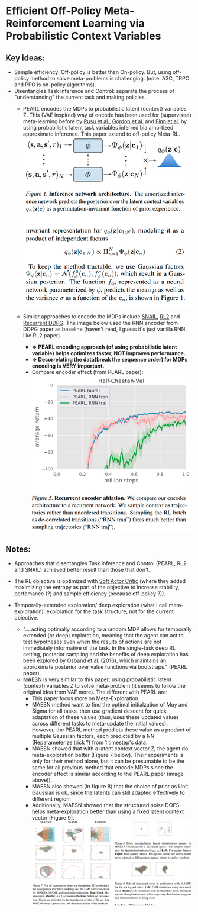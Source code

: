 # Efficient Off-Policy Meta-Reinforcement Learning via Probabilistic Context Variables

## Key ideas:

- Sample efficiency: Off-policy is better than On-policy. But, using off-policy method to solve meta-problems is challenging. (note: A3C, TRPO and PPO is on-policy algorithms).
- Disentangles Task inference and Control: separate the process of "understanding" the current task and making policies.
   - PEARL encodes the MDPs to probabilistic latent (context) variables Z. This (VAE inspired) way of encode has been used for (supervised) meta-learning before by [Rusu et al.](https://arxiv.org/abs/1807.05960), [Gordon et al.](https://arxiv.org/abs/1805.09921) and [Finn et al.](https://arxiv.org/abs/1806.02817) by using probabilistic latent task variables inferred bia amortized approximate inference. This paper extend to off-policy Meta-RL.
    ![PEARL encoder](https://github.com/duongnhatthang/MetaRL-Literature-Review/blob/master/images/PEARL_encoder.png)
   - Similar approaches to encode the MDPs include [SNAIL](https://arxiv.org/pdf/1707.03141.pdf), [RL2](https://arxiv.org/pdf/1611.02779.pdf) and [Recurrent DDPG](https://arxiv.org/abs/1512.04455). The image below used the RNN encoder from DDPG paper as baseline (haven't read, I guess it's just vanilla RNN like RL2 paper).
 
     + **=> PEARL encoding approach (of using probabilistic latent variable) helps optimizes faster, NOT improves performance.**
     + **=> Decorrelating the data(break the sequence order) for MDPs encoding is VERY important.**
  
     - Compare encoder effect (from PEARL paper): ![image compare encoder effect](https://github.com/duongnhatthang/MetaRL-Literature-Review/blob/master/images/encoder.png)

## Notes:
- Approaches that disentangles Task inference and Control (PEARL, RL2 and SNAIL) achieved better result than those that don't.
- The RL objective is optimized with [Soft Actor Critic](https://arxiv.org/pdf/1801.01290.pdf) (where they added maximizing the entropy as part of the objective to increase stability, perfomance (?) and sample efficiency (because off-policy ?)).

- Temporally-extended exploration/ deep exploration (what I call meta-exploration): exploration for the task structure, not for the current objective. 
   - "... acting optimally according to a random MDP allows for temporally extended (or deep) exploration, meaning that the agent can act to test hypotheses even when the results of actions are not immediately informative of the task. In the single-task deep RL setting, posterior sampling and the benefits of deep exploration has been explored by [Osband et al. (2016)](https://arxiv.org/abs/1306.0940), which maintains an approximate posterior over value functions via bootstraps." (PEARL paper).
   - [MAESN](https://arxiv.org/pdf/1802.07245.pdf) is very similar to this paper: using probabilistic latent (context) variables Z to solve meta-problem (it seems to follow the original idea from VAE more). The different with PEARL are:
     + This paper focus more on Meta-Exploration. 
     + MAESN method want to find the optimal initialzation of Muy and Sigma for all tasks, then use gradient descent for quick adaptation of these values (thus, uses these updated values across different tasks to meta-update the initial values). However, the PEARL method predicts these value as a product of multiple Gaussian factors, each predicted by a NN (Reparameterize trick ?) from 1 timestep's data.
     + MAESN showed that with a latent context vector Z, the agent do meta-exploration better (Figure 7 below). Their experiments is only for their method alone, but it can be presumable to be the same for all previous method that encode MDPs since the encoder effect is similar according to the PEARL paper (image above)).
     + MAESN also showed (in figure 8) that the choice of prior as Unit Gaussian is ok, since the latents can still adapted effectively to different region.
     + Additionally, MAESN showed that the structured noise DOES helps meta-exploration better than using a fixed latent context vector (Figure 9).
     ![meta-exploration](https://github.com/duongnhatthang/MetaRL-Literature-Review/blob/master/images/meta_exploration.png)

     

